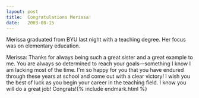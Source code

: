 ```yaml
---
layout:	post
title:	Congratulations Merissa!
date:	2003-08-15
---
```


Merissa graduated from BYU last night with a teaching degree. Her focus was on elementary education.

Merissa: Thanks for always being such a great sister and a great example to me. You are always so determined to reach your goals—something I know I am lacking most of the time. I'm so happy for you that you have endured through these years at school and come out with a clear victory! I wish you the best of luck as you begin your career in the teaching field. I know you will do a great job! Congrats!{% include endmark.html %}